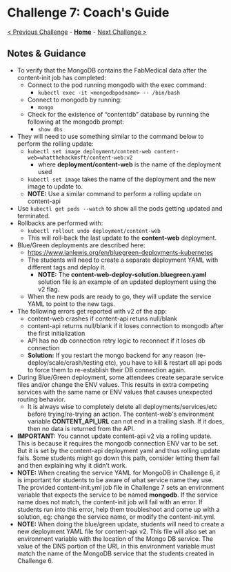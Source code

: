 # Challenge 7: Coach's Guide

[< Previous Challenge](./06-deploymongo.md) - **[Home](../readme.md)** - [Next Challenge >](./08-storage.md)

## Notes & Guidance

- To verify that the MongoDB contains the FabMedical data after the content-init job has completed:
	- Connect to the pod running mongodb with the exec command: 
		- `kubectl exec -it <mongodbpodname> -- /bin/bash`
	- Connect to mongodb by running: 
		- `mongo`
	- Check for the existence of “contentdb” database by running the following at the mongodb prompt: 
		- `show dbs`
- They will need to use something similar to the command below to perform the rolling update:
	- `kubectl set image deployment/content-web content-web=whatthehackmsft/content-web:v2`
		- where **deployment/content-web** is the name of the deployment used
	- `kubectl set image` takes the name of the deployment and the new image to update to.
	- **NOTE:** Use a similar command to perform a rolling update on content-api
- Use `kubectl get pods --watch` to show all the pods getting updated and terminated.
- Rollbacks are performed with:
	- `kubectl rollout undo deployment/content-web`
	- This will roll-back the last update to the **content-web** deployment.
- Blue/Green deployments are described here:
	- https://www.ianlewis.org/en/bluegreen-deployments-kubernetes
    - The students will need to create a separate deployment YAML with different tags and deploy it.
    	- **NOTE:** The **content-web-deploy-solution.bluegreen.yaml** solution file is an example of an updated deployment using the v2 flag.
    - When the new pods are ready to go, they will update the service YAML to point to the new tags.
- The following errors get reported with v2 of the app:
	- content-web crashes if content-api retuns null/blank
	- content-api returns null/blank if it loses connection to mongodb after the first initialization
	- API has no db connection retry logic to reconnect if it loses db connection
	- **Solution:** If you restart the mongo backend for any reason (re-deploy/scale/crash/testing etc), you have to kill & restart all api pods to force them to re-establish their DB connection again.
- During Blue/Green deployment, some attendees create separate service files and/or change the ENV values. This results in extra competing services with the same name or ENV values that causes unexpected routing behavior.  
    - It is always wise to completely delete all deployments/services/etc before trying/re-trying an action. The content-web's environment variable **CONTENT_API_URL** can not end in a trailing slash. If it does, then no data is returned from the API.
- **IMPORTANT:** You cannot update content-api v2 via a rolling update.  This is because it requires the mongodb connection ENV var to be set. But it is set by the content-api deployment yaml and thus rolling update fails. Some students might go down this path, consider letting them fail and then explaining why it didn’t work.
- **NOTE:** When creating the service YAML for MongoDB in Challenge 6, it is important for students to be aware of what service name they use.  The provided content-init.yml job file in Challenge 7 sets an environment variable that expects the service to be named **mongodb**.   If the service name does not match, the content-init job will fail with an error.  If students run into this error, help them troubleshoot and come up with a solution, eg: change the service name, or modify the content-init.yml.
- **NOTE:** When doing the blue/green update, students will need to create a new deployment YAML file for content-api v2.  This file will also set an environment variable with the location of the Mongo DB service.  The value of the DNS portion of the URL in this environment variable must match the name of the MongoDB service that the students created in Challenge 6. 


